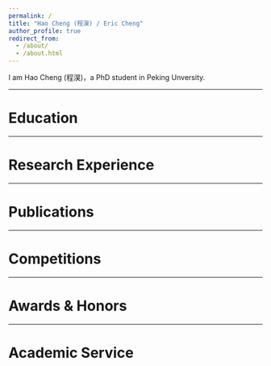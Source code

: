 ```yaml
---
permalink: /
title: "Hao Cheng (程淏) / Eric Cheng"
author_profile: true
redirect_from: 
  - /about/
  - /about.html
---
```


I am Hao Cheng (程淏)，a PhD student in Peking Unversity. 

---

# Education



---

# Research Experience



---

# Publications





---

# Competitions



---

# Awards & Honors



---

# Academic Service


